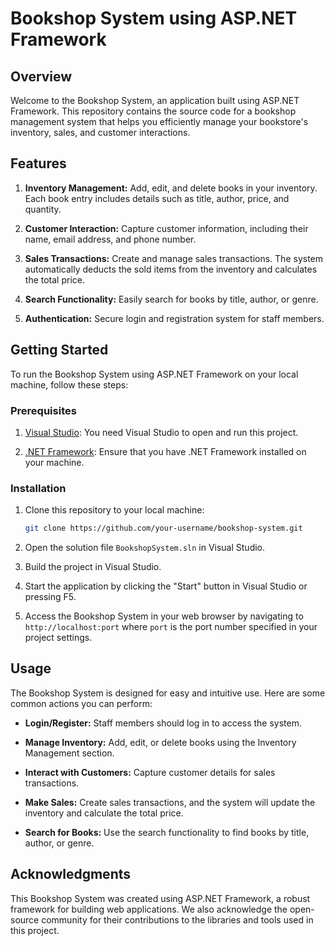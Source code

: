 # Bookshop System using ASP.NET Framework

## Overview

Welcome to the Bookshop System, an application built using ASP.NET Framework. This repository contains the source code for a bookshop management system that helps you efficiently manage your bookstore's inventory, sales, and customer interactions.

## Features

1. **Inventory Management:** Add, edit, and delete books in your inventory. Each book entry includes details such as title, author, price, and quantity.

2. **Customer Interaction:** Capture customer information, including their name, email address, and phone number.

3. **Sales Transactions:** Create and manage sales transactions. The system automatically deducts the sold items from the inventory and calculates the total price.

4. **Search Functionality:** Easily search for books by title, author, or genre.

5. **Authentication:** Secure login and registration system for staff members.

## Getting Started

To run the Bookshop System using ASP.NET Framework on your local machine, follow these steps:

### Prerequisites

1. [Visual Studio](https://visualstudio.microsoft.com/): You need Visual Studio to open and run this project.

2. [.NET Framework](https://dotnet.microsoft.com/download/dotnet-framework): Ensure that you have .NET Framework installed on your machine.

### Installation

1. Clone this repository to your local machine:

   ```bash
   git clone https://github.com/your-username/bookshop-system.git
   ```

2. Open the solution file `BookshopSystem.sln` in Visual Studio.

3. Build the project in Visual Studio.

4. Start the application by clicking the "Start" button in Visual Studio or pressing F5.

5. Access the Bookshop System in your web browser by navigating to `http://localhost:port` where `port` is the port number specified in your project settings.

## Usage

The Bookshop System is designed for easy and intuitive use. Here are some common actions you can perform:

- **Login/Register:** Staff members should log in to access the system.

- **Manage Inventory:** Add, edit, or delete books using the Inventory Management section.

- **Interact with Customers:** Capture customer details for sales transactions.

- **Make Sales:** Create sales transactions, and the system will update the inventory and calculate the total price.

- **Search for Books:** Use the search functionality to find books by title, author, or genre.

## Acknowledgments

This Bookshop System was created using ASP.NET Framework, a robust framework for building web applications. We also acknowledge the open-source community for their contributions to the libraries and tools used in this project.
